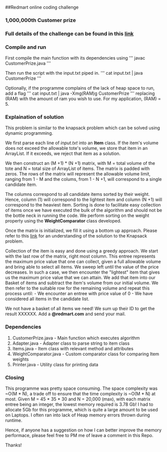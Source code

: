 ##Redmart online coding challenge
### 1,000,000th Customer prize
### Full details of the challenge can be found in this [link](http://geeks.redmart.com/2015/10/26/1000000th-customer-prize-another-programming-challenge/)

### Compile and run
First compile the main function with its dependencies using
'''
javac CustomerPrize.java
'''

Then run the script with the input.txt piped in. 
'''
cat input.txt | java CustomerPrize
'''

Optionally, if the programme complains of the lack of heap space to run, add a flag
'''
cat input.txt | java -Xmg(RAM)g CustomerPrize
'''
replacing (RAM) with the amount of ram you wish to use. For my application, (RAM) = 5.


### Explaination of solution
This problem is similar to the knapsack problem which can be solved using dynamic programming.

We first parse each line of *input.txt* into an **Item** class. If the item's volume does not 
exceed the allowable tote's volume, we store that item in an ArrayList. If it exceeds, we reject that item
as a solution. 

We then construct an (M +1) * (N +1) matrix, with M = total volume of the tote and N = total size of ArrayList of items. The matrix is padded
with zeros. The rows of the matrix will represent the allowable volume limit, ranging from 1 - M and the colums, from 1 - N +1, will correspond
to a single candidate item. 

The columns correspond to all candidate items sorted by their weight. Hence, column (1) will correspond to the lightest
item and column (N +1) will correspond to the heaviest item. Sorting is done to facilitate easy collection of items once we have executed the 
bulk of the algorithm and should not be the bottle neck in running the code. We perform sorting on the weight property using the **WeightComparator**
class developed. 

Once the matrix is initialized, we fill it using a bottom up approach. Please refer to this [link](http://www.es.ele.tue.nl/education/5MC10/Solutions/knapsack.pdf)
for an understanding of the solution to the Knapsack problem.

Collection of the item is easy and done using a greedy approach. We start with the last row of the matrix, right most column. 
This entree represents the maximum price value that one can collect, given a full allowable volume and bring able to select all items. 
We sweep left until the value of the price decreases. In such a case, we then encounter the "lightest" item that gives us the maximum
price value that we can attain. We add that item into our Basket of items and subtract the item's volume from our initial volume.
We then refer to the suitable row for the remaining volume and repeat this process until:
	- We encounter an entree with price value of 0
	- We have considered all items in the candidate list. 

We not have a basket of all items we need! We sum up their ID to get the result XXXXXX. Add a __@redmart.com__ and send your mail.


### Dependencies
1. CustomerPrize.java 		- Main function which executes algorithm
2. Adapter.java 			- Adapter class to parse string to item class
3. Items.java 				- Item class with relevant method and attributes
4. WeightComparator.java 	- Custom comparator class for comparing Item weights
5. Printer.java 			- Utility class for printing data


### Closing 
This programme was pretty space consuming. The space complexity was ~O(M * N), a trade off to ensure that the time complexity is ~O(M * N) at most. 
Given M = 45 * 35 * 30 and N = 20,000 (max), with each matrix entree being an integer, the lowest memory required is 3.78 Gb! I had to allocate 5Gb for
this programme, which is quite a large amount to be used on Laptops. I often ran into lack of Heap memory errors thrown during runtime. 

Hence, if anyone has a suggestion on how I can better improve the memory performace, please feel free to PM me of leave a comment in this Repo. 

Thanks!









